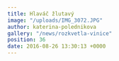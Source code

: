 ```yaml
---
title: Hlaváč žlutavý
image: "/uploads/IMG_3072.JPG"
author: katerina-polednikova
gallery: "/news/rozkvetla-vinice"
position: 36
date: 2016-08-26 13:30:13 +0000
---
```

